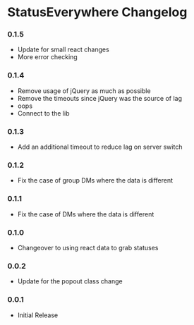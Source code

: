# StatusEverywhere Changelog

### 0.1.5

 - Update for small react changes
 - More error checking

### 0.1.4

 - Remove usage of jQuery as much as possible
 - Remove the timeouts since jQuery was the source of lag
 - oops
 - Connect to the lib

### 0.1.3

 - Add an additional timeout to reduce lag on server switch

### 0.1.2

 - Fix the case of group DMs where the data is different

### 0.1.1

 - Fix the case of DMs where the data is different

### 0.1.0

 - Changeover to using react data to grab statuses

### 0.0.2

 - Update for the popout class change

### 0.0.1

 - Initial Release